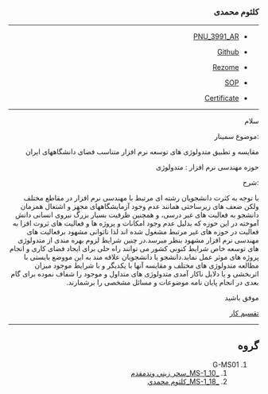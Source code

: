 <div dir="rtl">


### کلثوم محمدی 
 
---
- [PNU_3991_AR](https://github.com/mohamadimahnaz/PNU_3991_AR)

- [Github](https://github.com/mohamadimahnaz)

- [Rezome](https://mohamadimahnaz.github.io/resome/)

- [SOP](https://mohamadimahnaz.github.io/sop/)

- [Certificate](https://www.sololearn.com/Certificate/JavaScript/jpg/)

------------------------------------
<p align="right">سلام</p>
<p align="right">:موضوع سمینار</p>
<p align="right">مقایسه و تطبیق متدولوژی های توسعه نرم افزار متناسب فضای دانشگاههای ایران</p>
<p align="right">حوزه مهندسی نرم افزار : متدولوژی</p>
<p align="right">:شرح</p>
<p align="right">با توجه به کثرت دانشجویان رشته ای مرتبط با مهندسی نرم افزار در مقاطع مختلف ولکن ضعف های زیرساختی همانند عدم وجود آزمایشگاههای مجهز و اشتغال همزمان دانشجو به فعالیت های غیر درسی، و همچنین ظرفیت بسیار بزرگ نیروی انسانی دانش آموخته در این حوزه که بدلیل عدم وجود امکانات و پروژه ها و فعالیت های ثروت افزا به فعالیت در حوزه های غیر مرتبط مشغول شده اند لذا ناتوانی مشهود برفعالیت های مهندسی نرم افزار مشهود بنظر میرسد.در چنین شرایط لزوم بهره مندی از متدولوژی های توسعه خاص شرایط کنونی کشور می توانند راه حلی برای ایجاد فضای کاری و انجام پروژه های موثر عمل نماید.دانشجو یا دانشجویان علاقه مند به این مووضع بایستی با مطالعه متدولوژی های مختلف و مقایسه آنها با یکدیگر و با شرایط موجود میزان اثربخشی و یا دلایل ناکار آمدی متدولوژی های متداول و موجود را شفاف نموده برای گام بعدی در انجام پایان نامه موضوعات و مسائل مشخصی را برشمارند.</p>
 <p align="right">موفق باشید</p> 
<p align="right"><a href="https://github.com/saharzeinivand/TERM_3991/projects/1">تقسیم کار</a></p>


----------------------------------
## گروه 

1. G-MS01
    1. [_MS-1_10_سحر زيني وندمقدم](https://github.com/AliRazavi-edu/PNU_3991/tree/master/_MSc/Seminar/1115029_02/10_%D8%B3%D8%AD%D8%B1%20%D8%B2%D9%8A%D9%86%D9%8A%20%D9%88%D9%86%D8%AF%D9%85%D9%82%D8%AF%D9%85)          
    1. [_MS-1_18_كلثوم محمدي](https://github.com/AliRazavi-edu/PNU_3991/tree/master/_MSc/Seminar/1115029_02/18_%D9%83%D9%84%D8%AB%D9%88%D9%85%20%D9%85%D8%AD%D9%85%D8%AF%D9%8A)
  


